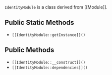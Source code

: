 `IdentityModule` is a class derived from [[Module]].

## Public Static Methods

* `[[IdentityModule::getInstance]]()`

## Public Methods

* `[[IdentityModule::__construct]]()`
* `[[IdentityModule::dependencies]]()`

